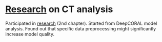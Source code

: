 [Research](https://www.iadisportal.org/digital-library/data-processing-approaches-for-lung-ct-image-analysis-under-resource-constraints) on CT analysis
=======================================================================================================================================================

Participated in [research](https://www.iadisportal.org/digital-library/data-processing-approaches-for-lung-ct-image-analysis-under-resource-constraints) (2nd chapter).
Started from DeepCORAL model analysis. Found out that specific data preprocessing might significantly increase model quality.
